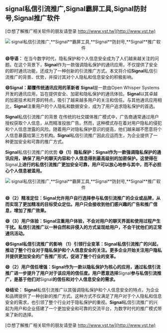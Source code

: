 ## **signal私信引流推广,**Signal**霸屏工具,**Signal**防封号,**Signal**推广软件**

[😍想了解推广相关软件的朋友请登录 http://www.vst.tw](http://www.vst.tw)

 <center><img src="https://vst.tw/MP4/tuiguang/png/8.png" alt="signal私信引流推广,**Signal**霸屏工具,**Signal**防封号,**Signal**推广软件"></center>

**😄导语：**
在当今数字时代，隐私保护和个人信息安全成为了人们越来越关注的问题。在这个背景下，**Signal**作为一款强调隐私保护的通讯应用，不仅提供了安全的即时通讯功能，还成为了一种创新的引流推广方式。本文将介绍**Signal**私信引流推广的背景、优势，并探讨其对个人隐私和信息安全的积极影响。

**😄**Signal**：颠覆传统通讯应用的革新者**
**Signal**是一款由Open Whisper Systems开发的通讯应用，旨在提供安全、加密和隐私保护的通讯体验。**Signal**以其卓越的加密技术和开源的特点，吸引了越来越多用户的关注和信任。与其他通讯应用相比，**Signal**注重用户的个人隐私和数据安全，成为了用户追求隐私保护的首选。

**Signal**私信引流推广的背景
在传统的社交媒体推广模式中，广告商通常通过用户授权获取个人信息，从而精准投放广告。然而，这种模式存在着对用户隐私的侵犯和个人信息泄露的风险。随着用户对隐私保护意识的提高，他们越来越不愿意将个人信息暴露给第三方机构。**Signal**私信引流推广因此应运而生，为企业提供了一种更加安全和可靠的推广方式。

**Signal**私信引流推广的优势
**😄（1）隐私保护：**Signal**作为一款强调隐私保护的通讯应用，确保了用户的聊天内容和个人信息得到最高级别的加密保护。这使得在**Signal**上进行的私信引流推广更加安全可靠，用户可以放心地参与其中，而不必担心个人信息被滥用。**

 <center><img src="https://vst.tw/MP4/tuiguang/png/8.png" alt="signal私信引流推广,**Signal**霸屏工具,**Signal**防封号,**Signal**推广软件"></center>

**😄（2）精准定位：**Signal**允许用户自行选择参与私信引流推广的企业或品牌，从而实现了更加精准的目标受众定位。用户只会接收到他们感兴趣的广告和推广信息，增加了推广效果。**

**😄（3）用户体验：**Signal**注重用户体验，不会对用户的聊天界面和使用过程产生干扰。私信引流推广以一种自然和非侵入的方式呈现给用户，不会干扰他们的正常通讯活动。**

**😄**Signal**私信引流推广的影响 （1）引领行业变革：**Signal**私信引流推广的兴起，推动了整个行业对于隐私保护和个人信息安全的关注。更多企业开始关注用户隐私并提供更加安全的广告推广形式，促进了整个行业的变革。**

**😄（2）用户信任增强：**Signal**作为一款以隐私保护为核心的应用，通过私信引流推广进一步提升了用户对于该应用的信任度。用户愿意选择**Signal**参与私信引流推广，是基于他们对**Signal**的信任和对个人信息安全的需求。**

**😄结论：**
**Signal**私信引流推广以其强调隐私保护和个人信息安全的特点，为企业和品牌提供了一种创新的推广方式。这种方式不仅满足了用户对于个人隐私和信息安全的需求，也引领了整个行业对于隐私保护的重视。**Signal**私信引流推广的兴起为用户和企业搭建了一个更加安全和可靠的交流平台，为数字时代的推广模式带来了新的选择。

[😍想了解推广相关软件的朋友请登录 http://www.vst.tw](http://www.vst.tw)



